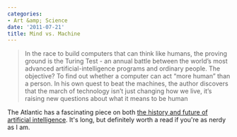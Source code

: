 ```yaml
---
categories:
- Art &amp; Science
date: '2011-07-21'
title: Mind vs. Machine
---
```


<blockquote>In the race to build computers that can think like humans, the proving ground is the Turing Test - an annual battle between the world’s most advanced artificial-intelligence programs and ordinary people. The objective? To find out whether a computer can act “more human” than a person. In his own quest to beat the machines, the author discovers that the march of technology isn’t just changing how we live, it’s raising new questions about what it means to be human</blockquote>

The Atlantic has a fascinating piece on both <a href="http://www.theatlantic.com/magazine/archive/2011/03/mind-vs-machine/8386/">the history and future of artificial intelligence</a>. It's long, but definitely worth a read if you're as nerdy as I am.